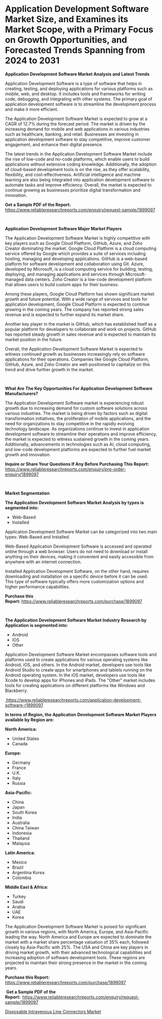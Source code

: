 <p><h1>Application Development Software Market Size, and Examines its Market Scope, with a Primary Focus on Growth Opportunities, and Forecasted Trends Spanning from 2024 to 2031</h1></p><p><strong>Application Development Software Market Analysis and Latest Trends</strong></p>
<p><p>Application Development Software is a type of software that helps in creating, testing, and deploying applications for various platforms such as mobile, web, and desktop. It includes tools and frameworks for writing code, debugging, and integrating with other systems. The primary goal of application development software is to streamline the development process and make it more efficient.</p><p>The Application Development Software Market is expected to grow at a CAGR of 12.7% during the forecast period. The market is driven by the increasing demand for mobile and web applications in various industries such as healthcare, banking, and retail. Businesses are investing in application development software to stay competitive, improve customer engagement, and enhance their digital presence.</p><p>The latest trends in the Application Development Software Market include the rise of low-code and no-code platforms, which enable users to build applications without extensive coding knowledge. Additionally, the adoption of cloud-based development tools is on the rise, as they offer scalability, flexibility, and cost-effectiveness. Artificial intelligence and machine learning are also being integrated into application development software to automate tasks and improve efficiency. Overall, the market is expected to continue growing as businesses prioritize digital transformation and innovation.</p></p>
<p><strong>Get a Sample PDF of the Report:&nbsp;</strong> <a href="https://www.reliableresearchreports.com/enquiry/request-sample/1899097">https://www.reliableresearchreports.com/enquiry/request-sample/1899097</a></p>
<p>&nbsp;</p>
<p><strong>Application Development Software Major Market Players</strong></p>
<p><p>The Application Development Software Market is highly competitive with key players such as Google Cloud Platform, GitHub, Azure, and Zoho Creator dominating the market. Google Cloud Platform is a cloud computing service offered by Google which provides a suite of services including hosting, managing and developing applications. GitHub is a web-based platform for software development and collaboration using Git. Azure, developed by Microsoft, is a cloud computing service for building, testing, deploying, and managing applications and services through Microsoft-managed data centers. Zoho Creator is a low-code development platform that allows users to build custom apps for their business.</p><p>Among these players, Google Cloud Platform has shown significant market growth and future potential. With a wide range of services and tools for application development, Google Cloud Platform is expected to continue growing in the coming years. The company has reported strong sales revenue and is expected to further expand its market share.</p><p>Another key player in the market is GitHub, which has established itself as a popular platform for developers to collaborate and work on projects. GitHub has reported steady growth in sales revenue and is expected to maintain its market position in the future.</p><p>Overall, the Application Development Software Market is expected to witness continued growth as businesses increasingly rely on software applications for their operations. Companies like Google Cloud Platform, GitHub, Azure, and Zoho Creator are well-positioned to capitalize on this trend and drive further growth in the market.</p></p>
<p>&nbsp;</p>
<p><strong>What Are The Key Opportunities For Application Development Software Manufacturers?</strong></p>
<p><p>The Application Development Software market is experiencing robust growth due to increasing demand for custom software solutions across various industries. The market is being driven by factors such as digital transformation initiatives, the proliferation of mobile applications, and the need for organizations to stay competitive in the rapidly evolving technology landscape. As organizations continue to invest in application development software to streamline their operations and improve efficiency, the market is expected to witness sustained growth in the coming years. Additionally, advancements in technologies such as AI, cloud computing, and low-code development platforms are expected to further fuel market growth and innovation.</p></p>
<p><strong>Inquire or Share Your Questions If Any Before Purchasing This Report:</strong> <a href="https://www.reliableresearchreports.com/enquiry/pre-order-enquiry/1899097">https://www.reliableresearchreports.com/enquiry/pre-order-enquiry/1899097</a></p>
<p>&nbsp;</p>
<p><strong>Market Segmentation</strong></p>
<p><strong>The Application Development Software Market Analysis by types is segmented into:</strong></p>
<p><ul><li>Web-Based</li><li>Installed</li></ul></p>
<p><p>Application Development Software Market can be categorized into two main types: Web-Based and Installed. </p><p>Web-Based Application Development Software is accessed and operated online through a web browser. Users do not need to download or install anything on their devices, making it convenient and easily accessible from anywhere with an internet connection. </p><p>Installed Application Development Software, on the other hand, requires downloading and installation on a specific device before it can be used. This type of software typically offers more customization options and higher performance capabilities.</p></p>
<p><strong>Purchase this Report:&nbsp;</strong><a href="https://www.reliableresearchreports.com/purchase/1899097">https://www.reliableresearchreports.com/purchase/1899097</a></p>
<p>&nbsp;</p>
<p><strong>The Application Development Software Market Industry Research by Application is segmented into:</strong></p>
<p><ul><li>Android</li><li>IOS</li><li>Other</li></ul></p>
<p><p>Application Development Software Market encompasses software tools and platforms used to create applications for various operating systems like Android, iOS, and others. In the Android market, developers use tools like Android Studio to create apps for smartphones and tablets running on the Android operating system. In the iOS market, developers use tools like Xcode to develop apps for iPhones and iPads. The "Other" market includes tools for creating applications on different platforms like Windows and Blackberry.</p></p>
<p><a href="https://www.reliableresearchreports.com/application-development-software-r1899097">&nbsp;https://www.reliableresearchreports.com/application-development-software-r1899097</a></p>
<p><strong>In terms of Region, the Application Development Software Market Players available by Region are:</strong></p>
<p>
    <p> <strong> North America: </strong>
        <ul>
            <li>United States</li>
            <li>Canada</li>
        </ul>
        </p> 
    <p> <strong> Europe: </strong>
        <ul>
            <li>Germany</li>
            <li>France</li>
            <li>U.K.</li>
            <li>Italy</li>
            <li>Russia</li>
        </ul>
        </p> 
    <p> <strong> Asia-Pacific: </strong>
        <ul>
            <li>China</li>
            <li>Japan</li>
            <li>South Korea</li>
            <li>India</li>
            <li>Australia</li>
            <li>China Taiwan</li>
            <li>Indonesia</li>
            <li>Thailand</li>
            <li>Malaysia</li>
        </ul>
        </p> 
    <p> <strong> Latin America: </strong>
        <ul>
            <li>Mexico</li>
            <li>Brazil</li>
            <li>Argentina Korea</li>
            <li>Colombia</li>
        </ul>
        </p> 
    <p> <strong> Middle East & Africa: </strong>
        <ul>
            <li>Turkey</li>
            <li>Saudi</li>
            <li>Arabia</li>
            <li>UAE</li>
            <li>Korea</li>
        </ul>
    </p>
    </p>
<p><p>The Application Development Software Market is poised for significant growth in various regions, with North America, Europe, and Asia-Pacific leading the way. North America and Europe are expected to dominate the market with a market share percentage valuation of 35% each, followed closely by Asia-Pacific with 25%. The USA and China are key players in driving market growth, with their advanced technological capabilities and increasing adoption of software development tools. These regions are projected to maintain their strong presence in the market in the coming years.</p></p>
<p><strong>Purchase this Report: </strong><a href="https://www.reliableresearchreports.com/purchase/1899097">https://www.reliableresearchreports.com/purchase/1899097</a></p>
<p>&nbsp;<strong>Get a Sample PDF of the Report:&nbsp;&nbsp;</strong><a href="https://www.reliableresearchreports.com/enquiry/request-sample/1899097">https://www.reliableresearchreports.com/enquiry/request-sample/1899097</a></p>
<p><strong></strong></p>
<p><p><a href="https://view.publitas.com/reportprime-1/disposable-intravenous-line-connectors-market-analysis-and-sze-forecasted-for-period-from-2024-to-2031/">Disposable Intravenous Line Connectors Market</a></p></p>